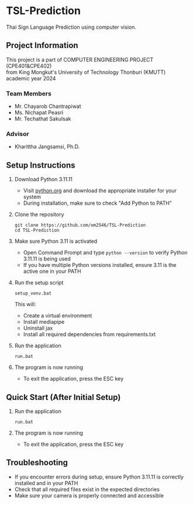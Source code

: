 # TSL-Prediction

Thai Sign Language Prediction using computer vision.

## Project Information

This project is a part of COMPUTER ENGINEERING PROJECT (CPE401&CPE402)  
from King Mongkut's University of Technology Thonburi (KMUTT) academic year 2024

### Team Members
- Mr. Chayarob Chantrapiwat
- Ms. Nichapat Peasri
- Mr. Techathat Sakulsak

### Advisor
- Kharittha Jangsamsi, Ph.D.

## Setup Instructions

1. Download Python 3.11.11
   - Visit [python.org](https://www.python.org/downloads/release/python-31111/) and download the appropriate installer for your system
   - During installation, make sure to check "Add Python to PATH"

2. Clone the repository
   ```
   git clone https://github.com/om2546/TSL-Prediction
   cd TSL-Prediction
   ```

3. Make sure Python 3.11 is activated
   - Open Command Prompt and type `python --version` to verify Python 3.11.11 is being used
   - If you have multiple Python versions installed, ensure 3.11 is the active one in your PATH

4. Run the setup script
   ```
   setup_venv.bat
   ```
   This will:
   - Create a virtual environment
   - Install mediapipe
   - Uninstall jax
   - Install all required dependencies from requirements.txt

5. Run the application
   ```
   run.bat
   ```

6. The program is now running
   - To exit the application, press the ESC key

## Quick Start (After Initial Setup)

1. Run the application
   ```
   run.bat
   ```

2. The program is now running
   - To exit the application, press the ESC key

## Troubleshooting

- If you encounter errors during setup, ensure Python 3.11.11 is correctly installed and in your PATH
- Check that all required files exist in the expected directories
- Make sure your camera is properly connected and accessible
